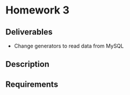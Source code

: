 # Homework 3

## Deliverables

* Change generators to read data from MySQL

## Description

## Requirements
